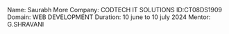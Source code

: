 Name: Saurabh More
Company: CODTECH IT SOLUTIONS
ID:CT08DS1909
Domain: WEB DEVELOPMENT
Duration: 10 june to 10 july 2024
Mentor: G.SHRAVANI
